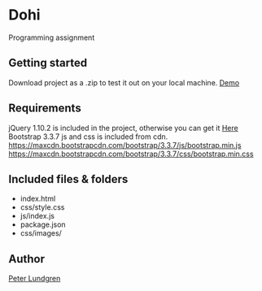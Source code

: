 # Dohi
Programming assignment

## Getting started
Download project as a .zip to test it out on your local machine. 
[Demo](www.peter-lundgren.se/test/api)

## Requirements
jQuery 1.10.2 is included in the project, otherwise you can get it [Here](https://jquery.com/)
Bootstrap 3.3.7 js and css is included from cdn. 
https://maxcdn.bootstrapcdn.com/bootstrap/3.3.7/js/bootstrap.min.js
https://maxcdn.bootstrapcdn.com/bootstrap/3.3.7/css/bootstrap.min.css

## Included files & folders
* index.html
* css/style.css
* js/index.js
* package.json
* css/images/

## Author
[Peter Lundgren](www.peter-lundgren.se)
